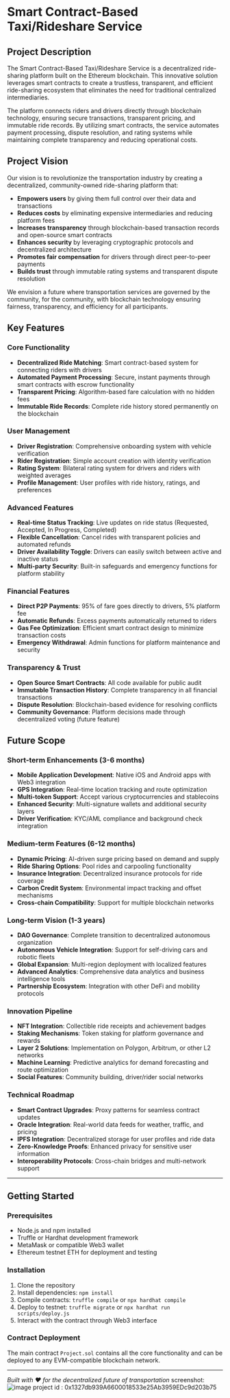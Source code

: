 # Smart Contract-Based Taxi/Rideshare Service

## Project Description

The Smart Contract-Based Taxi/Rideshare Service is a decentralized ride-sharing platform built on the Ethereum blockchain. This innovative solution leverages smart contracts to create a trustless, transparent, and efficient ride-sharing ecosystem that eliminates the need for traditional centralized intermediaries.

The platform connects riders and drivers directly through blockchain technology, ensuring secure transactions, transparent pricing, and immutable ride records. By utilizing smart contracts, the service automates payment processing, dispute resolution, and rating systems while maintaining complete transparency and reducing operational costs.

## Project Vision

Our vision is to revolutionize the transportation industry by creating a decentralized, community-owned ride-sharing platform that:

- **Empowers users** by giving them full control over their data and transactions
- **Reduces costs** by eliminating expensive intermediaries and reducing platform fees
- **Increases transparency** through blockchain-based transaction records and open-source smart contracts
- **Enhances security** by leveraging cryptographic protocols and decentralized architecture
- **Promotes fair compensation** for drivers through direct peer-to-peer payments
- **Builds trust** through immutable rating systems and transparent dispute resolution

We envision a future where transportation services are governed by the community, for the community, with blockchain technology ensuring fairness, transparency, and efficiency for all participants.

## Key Features

### Core Functionality
- **Decentralized Ride Matching**: Smart contract-based system for connecting riders with drivers
- **Automated Payment Processing**: Secure, instant payments through smart contracts with escrow functionality
- **Transparent Pricing**: Algorithm-based fare calculation with no hidden fees
- **Immutable Ride Records**: Complete ride history stored permanently on the blockchain

### User Management
- **Driver Registration**: Comprehensive onboarding system with vehicle verification
- **Rider Registration**: Simple account creation with identity verification
- **Rating System**: Bilateral rating system for drivers and riders with weighted averages
- **Profile Management**: User profiles with ride history, ratings, and preferences

### Advanced Features
- **Real-time Status Tracking**: Live updates on ride status (Requested, Accepted, In Progress, Completed)
- **Flexible Cancellation**: Cancel rides with transparent policies and automated refunds
- **Driver Availability Toggle**: Drivers can easily switch between active and inactive status
- **Multi-party Security**: Built-in safeguards and emergency functions for platform stability

### Financial Features
- **Direct P2P Payments**: 95% of fare goes directly to drivers, 5% platform fee
- **Automatic Refunds**: Excess payments automatically returned to riders
- **Gas Fee Optimization**: Efficient smart contract design to minimize transaction costs
- **Emergency Withdrawal**: Admin functions for platform maintenance and security

### Transparency & Trust
- **Open Source Smart Contracts**: All code available for public audit
- **Immutable Transaction History**: Complete transparency in all financial transactions
- **Dispute Resolution**: Blockchain-based evidence for resolving conflicts
- **Community Governance**: Platform decisions made through decentralized voting (future feature)

## Future Scope

### Short-term Enhancements (3-6 months)
- **Mobile Application Development**: Native iOS and Android apps with Web3 integration
- **GPS Integration**: Real-time location tracking and route optimization
- **Multi-token Support**: Accept various cryptocurrencies and stablecoins
- **Enhanced Security**: Multi-signature wallets and additional security layers
- **Driver Verification**: KYC/AML compliance and background check integration

### Medium-term Features (6-12 months)
- **Dynamic Pricing**: AI-driven surge pricing based on demand and supply
- **Ride Sharing Options**: Pool rides and carpooling functionality
- **Insurance Integration**: Decentralized insurance protocols for ride coverage
- **Carbon Credit System**: Environmental impact tracking and offset mechanisms
- **Cross-chain Compatibility**: Support for multiple blockchain networks

### Long-term Vision (1-3 years)
- **DAO Governance**: Complete transition to decentralized autonomous organization
- **Autonomous Vehicle Integration**: Support for self-driving cars and robotic fleets
- **Global Expansion**: Multi-region deployment with localized features
- **Advanced Analytics**: Comprehensive data analytics and business intelligence tools
- **Partnership Ecosystem**: Integration with other DeFi and mobility protocols

### Innovation Pipeline
- **NFT Integration**: Collectible ride receipts and achievement badges
- **Staking Mechanisms**: Token staking for platform governance and rewards
- **Layer 2 Solutions**: Implementation on Polygon, Arbitrum, or other L2 networks
- **Machine Learning**: Predictive analytics for demand forecasting and route optimization
- **Social Features**: Community building, driver/rider social networks

### Technical Roadmap
- **Smart Contract Upgrades**: Proxy patterns for seamless contract updates
- **Oracle Integration**: Real-world data feeds for weather, traffic, and pricing
- **IPFS Integration**: Decentralized storage for user profiles and ride data
- **Zero-Knowledge Proofs**: Enhanced privacy for sensitive user information
- **Interoperability Protocols**: Cross-chain bridges and multi-network support

---

## Getting Started

### Prerequisites
- Node.js and npm installed
- Truffle or Hardhat development framework
- MetaMask or compatible Web3 wallet
- Ethereum testnet ETH for deployment and testing

### Installation
1. Clone the repository
2. Install dependencies: `npm install`
3. Compile contracts: `truffle compile` or `npx hardhat compile`
4. Deploy to testnet: `truffle migrate` or `npx hardhat run scripts/deploy.js`
5. Interact with the contract through Web3 interface

### Contract Deployment
The main contract `Project.sol` contains all the core functionality and can be deployed to any EVM-compatible blockchain network.

---

*Built with ❤️ for the decentralized future of transportation*
screenshot: ![image](https://github.com/user-attachments/assets/d127c12a-7eff-4192-839f-1f06cdc25415)
project id : 0x1327db939A6600018533e25Ab3959EDc9d203b75
